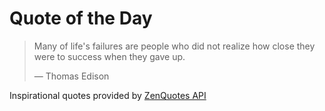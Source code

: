 # Quote of the Day

<!-- QUOTE_START -->
> Many of life's failures are people who did not realize how close they were to success when they gave up.
>
> — Thomas Edison

Inspirational quotes provided by <a href="https://zenquotes.io/" target="_blank">ZenQuotes API</a>
<!-- QUOTE_END -->